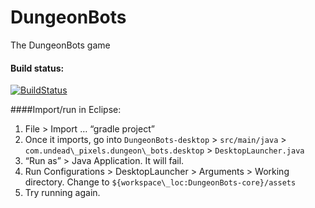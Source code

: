 # DungeonBots
The DungeonBots game

#### Build status:
[![BuildStatus](https://travis-ci.com/cyanpelican/DungeonBots.svg?token=e8xGyuEnZZSykp8ymA16&branch=master)](https://travis-ci.com/cyanpelican/DungeonBots/builds)

####Import/run in Eclipse:

1. File > Import … “gradle project”
2. Once it imports, go into `DungeonBots-desktop` > `src/main/java` > `com.undead\_pixels.dungeon\_bots.desktop` > `DesktopLauncher.java`
3. “Run as” > Java Application. It will fail.
4. Run Configurations > DesktopLauncher > Arguments > Working directory. Change to `${workspace\_loc:DungeonBots-core}/assets`
5. Try running again.
